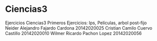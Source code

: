 # Ciencias3
Ejercicios Ciencias3
Primeros Ejercicios: Ips, Películas, arbol post-fijo
Neider Alejandro Fajardo Cardona  20142020025
Cristian Camilo Cuervo Castillo   20142020010
Wilmer Ricardo Pachon Lopez       20142020056
